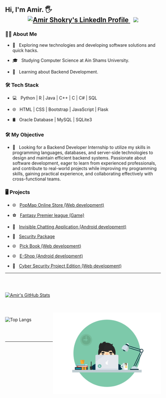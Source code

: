 <h2> Hi, I'm Amir. 🖐&nbsp; <div align='center'><a href="https://www.linkedin.com/in/amir-shokry/">
    <img src="https://www.vectorlogo.zone/logos/linkedin/linkedin-icon.svg" alt="Amir Shokry's LinkedIn Profile" height="25" width="25">
  </a> &nbsp; <a href="mailto:amirshokry1368@gmail.com"><img width="30" src="https://user-images.githubusercontent.com/5141132/50740364-7ea80880-1217-11e9-8faf-2348e31beedd.png"></a></div>
</h2>

<h3> 👨🏻 About Me </h3>



- 🤔 &nbsp; Exploring new technologies and developing software solutions and quick hacks.

- 🎓 &nbsp; Studying Computer Science at Ain Shams University.

- 🌱 &nbsp; Learning about Backend Development.


<h3>🛠 Tech Stack</h3>



- 💻 &nbsp; Python | R | Java | C++ | C | C# | SQL 

- 🌐 &nbsp; HTML | CSS | Bootstrap | JavaScript | Flask

- 🛢 &nbsp; Oracle Database | MySQL | SQLite3




<h3>🛠 My Objective</h3>

- 🔧 &nbsp; Looking for a Backend Developer Internship to utilize my skills in programming languages, databases, and server-side technologies to design and maintain efficient backend systems. Passionate about software development, eager to learn from experienced professionals, and contribute to real-world projects while improving my programming skills, gaining practical experience, and collaborating effectively with cross-functional teams.



<h3>🖥 Projects</h3>

- 🌐 &nbsp; [PopMap Online Store (Web development)](https://github.com/amirshokry1368/PopMap)

- ⚽ &nbsp; [Fantasy Premier league (Game)](https://github.com/amirshokry1368/MiniFootballFantasy)

- 📱 &nbsp; [Invisible Chatting Application (Android development)](https://github.com/amirshokry1368/Invisible)

- 🔐 &nbsp; [Security Package](https://github.com/amirshokry1368/SecurityPackage)

- 🌐 &nbsp; [Pick Book (Web development)](https://github.com/amirshokry1368/ITI-Project)

- 🌐 &nbsp; [E-Shop (Android development)](https://github.com/amirshokry1368/E-Shop)

- 🔐 &nbsp; [Cyber Security Project Edition (Web development)](https://github.com/amirshokry1368/CyberSecurityProject)


<hr>



<br/><br/>

[![Amir's GitHub Stats](https://github-readme-stats.vercel.app/api?username=amirshokry1368&show_icons=false)](https://github.com/amirshokry1368)

<br/>

<br/>

<img src="https://github.com/nirala69/nirala69/blob/master/70804f7e25b11f29db904f2fa7b4cd9d.gif" width="350" align='right'>

![Top Langs](https://github-readme-stats.vercel.app/api/top-langs/?username=amirshokry1368&show_icons=false)

<br><br>
<hr>
